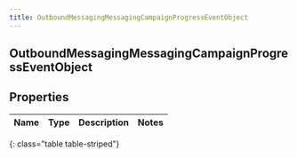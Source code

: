 ```yaml
---
title: OutboundMessagingMessagingCampaignProgressEventObject
---
```

## OutboundMessagingMessagingCampaignProgressEventObject


## Properties

| Name | Type | Description | Notes |
| ------------ | ------------- | ------------- | ------------- |
{: class="table table-striped"}



